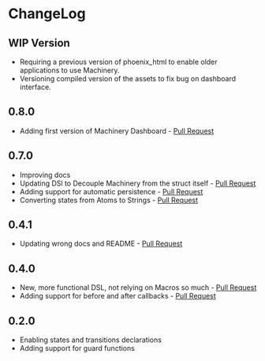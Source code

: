 # ChangeLog

## WIP Version
- Requiring a previous version of phoenix_html to enable older applications to use Machinery.
- Versioning compiled version of the assets to fix bug on dashboard interface.

## 0.8.0
- Adding first version of Machinery Dashboard - [Pull Request](https://github.com/joaomdmoura/machinery/pull/14)

## 0.7.0
- Improving docs
- Updating DSl to Decouple Machinery from the struct itself - [Pull Request](https://github.com/joaomdmoura/machinery/pull/10)
- Adding support for automatic persistence - [Pull Request](https://github.com/joaomdmoura/machinery/pull/11)
- Converting states from Atoms to Strings - [Pull Request](https://github.com/joaomdmoura/machinery/pull/12)

## 0.4.1
- Updating wrong docs and README - [Pull Request](https://github.com/joaomdmoura/machinery/pull/5)

## 0.4.0
- New, more functional DSL, not relying on Macros so much - [Pull Request](https://github.com/joaomdmoura/machinery/pull/1)
- Adding support for before and after callbacks - [Pull Request](https://github.com/joaomdmoura/machinery/pull/2)

## 0.2.0
- Enabling states and transitions declarations
- Adding support for guard functions